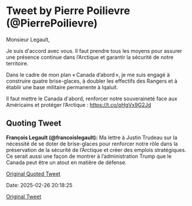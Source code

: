 # Tweet by Pierre Poilievre (@PierrePoilievre)

Monsieur Legault,

Je suis d'accord avec vous. Il faut prendre tous les moyens pour assurer une présence continue dans l’Arctique et garantir la sécurité de notre territoire.

Dans le cadre de mon plan « Canada d’abord », je me suis engagé à construire quatre brise-glaces, à doubler les effectifs des Rangers et à établir une base militaire permanente à Iqaluit.

Il faut mettre le Canada d'abord, renforcer notre souveraineté face aux Américains et protéger l’Arctique : https://t.co/pHgVx9G2Jd

## Quoting Tweet

**François Legault (@francoislegault):** Ma lettre à Justin Trudeau sur la nécessité de se doter de brise-glaces pour renforcer notre rôle dans la préservation de la sécurité de l’Arctique et créer des emplois stratégiques. Ce serait aussi une façon de montrer à l’administration Trump que le Canada peut être un atout en matière de défense.

[Original Quoted Tweet](https://x.com/francoislegault/status/1894726744566903119)

Date: 2025-02-26 20:18:25

[Original Tweet](https://x.com/PierrePoilievre/status/1894844490818498604)

